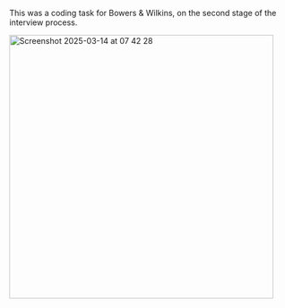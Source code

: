 This was a coding task for Bowers & Wilkins, on the second stage of the interview process.


<img width="471" alt="Screenshot 2025-03-14 at 07 42 28" src="https://github.com/user-attachments/assets/edb2e7fd-6fd5-46f0-b0bc-c6c76f4bdce5" />
